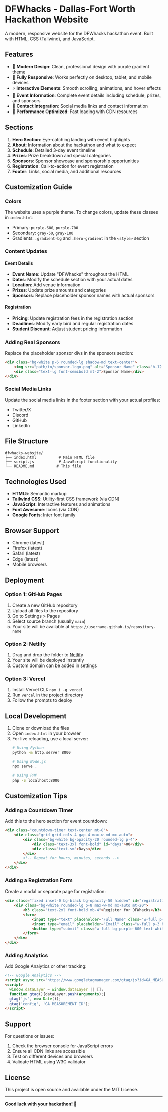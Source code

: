 # DFWhacks - Dallas-Fort Worth Hackathon Website

A modern, responsive website for the DFWhacks hackathon event. Built with HTML, CSS (Tailwind), and JavaScript.

## Features

- 🎨 **Modern Design**: Clean, professional design with purple gradient theme
- 📱 **Fully Responsive**: Works perfectly on desktop, tablet, and mobile devices
- ⚡ **Interactive Elements**: Smooth scrolling, animations, and hover effects
- 🎯 **Event Information**: Complete event details including schedule, prizes, and sponsors
- 📧 **Contact Integration**: Social media links and contact information
- 🚀 **Performance Optimized**: Fast loading with CDN resources

## Sections

1. **Hero Section**: Eye-catching landing with event highlights
2. **About**: Information about the hackathon and what to expect
3. **Schedule**: Detailed 3-day event timeline
4. **Prizes**: Prize breakdown and special categories
5. **Sponsors**: Sponsor showcase and sponsorship opportunities
6. **Registration**: Call-to-action for event registration
7. **Footer**: Links, social media, and additional resources

## Customization Guide

### Colors
The website uses a purple theme. To change colors, update these classes in `index.html`:
- Primary: `purple-600`, `purple-700`
- Secondary: `gray-50`, `gray-100`
- Gradients: `.gradient-bg` and `.hero-gradient` in the `<style>` section

### Content Updates

#### Event Details
- **Event Name**: Update "DFWhacks" throughout the HTML
- **Dates**: Modify the schedule section with your actual dates
- **Location**: Add venue information
- **Prizes**: Update prize amounts and categories
- **Sponsors**: Replace placeholder sponsor names with actual sponsors

#### Registration
- **Pricing**: Update registration fees in the registration section
- **Deadlines**: Modify early bird and regular registration dates
- **Student Discount**: Adjust student pricing information

### Adding Real Sponsors
Replace the placeholder sponsor divs in the sponsors section:

```html
<div class="bg-white p-6 rounded-lg shadow-md text-center">
    <img src="path/to/sponsor-logo.png" alt="Sponsor Name" class="h-12 mx-auto">
    <div class="text-lg font-semibold mt-2">Sponsor Name</div>
</div>
```

### Social Media Links
Update the social media links in the footer section with your actual profiles:
- Twitter/X
- Discord
- GitHub
- LinkedIn

## File Structure

```
dfwhacks-website/
├── index.html          # Main HTML file
├── script.js           # JavaScript functionality
└── README.md          # This file
```

## Technologies Used

- **HTML5**: Semantic markup
- **Tailwind CSS**: Utility-first CSS framework (via CDN)
- **JavaScript**: Interactive features and animations
- **Font Awesome**: Icons (via CDN)
- **Google Fonts**: Inter font family

## Browser Support

- Chrome (latest)
- Firefox (latest)
- Safari (latest)
- Edge (latest)
- Mobile browsers

## Deployment

### Option 1: GitHub Pages
1. Create a new GitHub repository
2. Upload all files to the repository
3. Go to Settings > Pages
4. Select source branch (usually `main`)
5. Your site will be available at `https://username.github.io/repository-name`

### Option 2: Netlify
1. Drag and drop the folder to [Netlify](https://netlify.com)
2. Your site will be deployed instantly
3. Custom domain can be added in settings

### Option 3: Vercel
1. Install Vercel CLI: `npm i -g vercel`
2. Run `vercel` in the project directory
3. Follow the prompts to deploy

## Local Development

1. Clone or download the files
2. Open `index.html` in your browser
3. For live reloading, use a local server:
   ```bash
   # Using Python
   python -m http.server 8000
   
   # Using Node.js
   npx serve .
   
   # Using PHP
   php -S localhost:8000
   ```

## Customization Tips

### Adding a Countdown Timer
Add this to the hero section for event countdown:

```html
<div class="countdown-timer text-center mt-8">
    <div class="grid grid-cols-4 gap-4 max-w-md mx-auto">
        <div class="bg-white bg-opacity-20 rounded-lg p-4">
            <div class="text-3xl font-bold" id="days">00</div>
            <div class="text-sm">Days</div>
        </div>
        <!-- Repeat for hours, minutes, seconds -->
    </div>
</div>
```

### Adding a Registration Form
Create a modal or separate page for registration:

```html
<div class="fixed inset-0 bg-black bg-opacity-50 hidden" id="registration-modal">
    <div class="bg-white rounded-lg p-8 max-w-md mx-auto mt-20">
        <h3 class="text-2xl font-bold mb-4">Register for DFWhacks</h3>
        <form>
            <input type="text" placeholder="Full Name" class="w-full p-3 border rounded mb-4">
            <input type="email" placeholder="Email" class="w-full p-3 border rounded mb-4">
            <button type="submit" class="w-full bg-purple-600 text-white p-3 rounded">Register</button>
        </form>
    </div>
</div>
```

### Adding Analytics
Add Google Analytics or other tracking:

```html
<!-- Google Analytics -->
<script async src="https://www.googletagmanager.com/gtag/js?id=GA_MEASUREMENT_ID"></script>
<script>
  window.dataLayer = window.dataLayer || [];
  function gtag(){dataLayer.push(arguments);}
  gtag('js', new Date());
  gtag('config', 'GA_MEASUREMENT_ID');
</script>
```

## Support

For questions or issues:
1. Check the browser console for JavaScript errors
2. Ensure all CDN links are accessible
3. Test on different devices and browsers
4. Validate HTML using W3C validator

## License

This project is open source and available under the MIT License.

---

**Good luck with your hackathon! 🚀**

